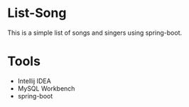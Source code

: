 # List-Song

This is a simple list of songs and singers using spring-boot.

# Tools

- Intellij IDEA
- MySQL Workbench
- spring-boot
